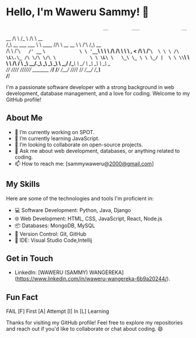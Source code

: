 # Hello, I'm Waweru Sammy! 👋

                                         __         ___                __                        
 __                                     /\ \       /\_ \              /\ \         __            
/\_\      __       ___ ___              \ \ \____  \//\ \     __  __  \ \ \/'\    /\_\      __   
\/\ \   /'__`\   /' __` __`\             \ \ '__`\   \ \ \   /\ \/\ \  \ \ , <    \/\ \   /'__`\ 
 \ \ \ /\ \L\.\_ /\ \/\ \/\ \             \ \ \L\ \   \_\ \_ \ \ \_/ |  \ \ \\`\   \ \ \ /\  __/ 
  \ \_\\ \__/.\_\\ \_\ \_\ \_\             \ \_,__/   /\____\ \ \___/    \ \_\ \_\  \ \_\\ \____\
   \/_/ \/__/\/_/ \/_/\/_/\/_/  _______     \/___/    \/____/  \/__/      \/_/\/_/   \/_/ \/____/
                               /\______\                                                         
                               \/______/                                                         
                                                                                                                                                                                                  


I'm a passionate software developer with a strong background in web development, database management, and a love for coding. Welcome to my GitHub profile!

## About Me

- 🔭 I’m currently working on SPOT.
- 🌱 I’m currently learning JavaScript.
- 👯 I’m looking to collaborate on open-source projects.
- 💬 Ask me about web development, databases, or anything related to coding.
- 📫 How to reach me: [sammywaweru@2000@gmail.com]

## My Skills

Here are some of the technologies and tools I'm proficient in:

- 💻 Software Development: Python, Java, Django
- 🌐 Web Development: HTML, CSS, JavaScript, React, Node.js
- 📦 Databases: MongoDB, MySQL
- 📝 Version Control: Git, GitHub
- 🧰 IDE: Visual Studio Code,Intellij

## Get in Touch

- LinkedIn: [WAWERU (SAMMY) WANGEREKA] (https://www.linkedin.com/in/waweru-wangereka-6b9a20244/).

## Fun Fact

FAIL
[F] First
[A] Attempt
[I] In
[L] Learning

Thanks for visiting my GitHub profile! Feel free to explore my repositories and reach out if you'd like to collaborate or chat about coding. 😄
